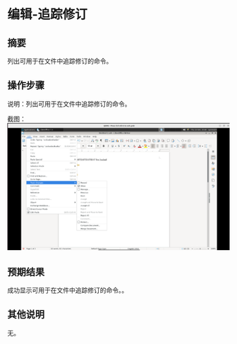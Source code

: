 # 编辑-追踪修订

## 摘要

列出可用于在文件中追踪修订的命令。

## 操作步骤

说明：列出可用于在文件中追踪修订的命令。

截图：![image](./images/z32.png)

## 预期结果

成功显示可用于在文件中追踪修订的命令。。

## 其他说明

无。

